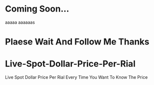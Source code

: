 # Coming Soon...

aaaaa
aaaaaas

# Plaese Wait And Follow Me Thanks

# Live-Spot-Dollar-Price-Per-Rial
Live Spot  Dollar Price Per Rial Every Time You Want To Know The Price
